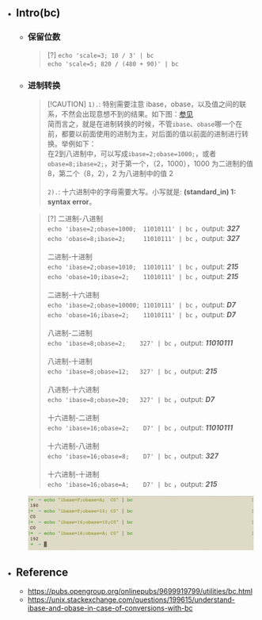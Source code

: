 * ## Intro(bc)

    + ### 保留位数

        > [?] `echo 'scale=3; 10 / 3' | bc `
        <br>`echo 'scale=5; 820 / (480 + 90)' | bc`

    + ### 进制转换

        > [!CAUTION] `1).`: 特别需要注意 ibase，obase，以及值之间的联系，不然会出现意想不到的结果。如下图：[参见](https://unix.stackexchange.com/questions/199615/understand-ibase-and-obase-in-case-of-conversions-with-bc)
        <br>简而言之，就是在进制转换的时候，不管`ibase`、`obase`哪一个在前，都要以前面使用的进制为主，对后面的值以前面的进制进行转换。举例如下：
        <br>在2到八进制中，可以写成`ibase=2;obase=1000;`，或者`obase=8;ibase=2;`，对于第一个，（2，1000），1000 为二进制的值 8，第二个（8，2），2 为八进制中的值 2
        <br><br>`2).`: 十六进制中的字母需要大写。小写就是: **(standard_in) 1: syntax error**。

        > [?] 二进制-八进制
        <br>`echo 'ibase=2;obase=1000;  11010111' | bc` ，output: ***327***
        <br>`echo 'obase=8;ibase=2;     11010111' | bc` ，output: ***327***
        <br><br> 二进制-十进制
        <br>`echo 'ibase=2;obase=1010;  11010111' | bc` ，output: ***215***
        <br>`echo 'obase=10;ibase=2;    11010111' | bc` ，output: ***215***
        <br><br> 二进制-十六进制
        <br>`echo 'ibase=2;obase=10000; 11010111' | bc` ，output: ***D7***
        <br>`echo 'obase=16;ibase=2;    11010111' | bc` ，output: ***D7***
        <br><br> 八进制-二进制
        <br>`echo 'ibase=8;obase=2;    327' | bc` ，output: ***11010111***
        <br><br> 八进制-十进制
        <br>`echo 'ibase=8;obase=12;   327' | bc` ，output: ***215***
        <br><br> 八进制-十六进制
        <br>`echo 'ibase=8;obase=20;   327' | bc` ，output: ***D7***
        <br><br> 十六进制-二进制
        <br>`echo 'ibase=16;obase=2;    D7' | bc` ，output: ***11010111***
        <br><br> 十六进制-八进制
        <br>`echo 'ibase=16;obase=8;    D7' | bc` ，output: ***327***
        <br><br> 十六进制-十进制
        <br>`echo 'ibase=16;obase=A;    D7' | bc` ，output: ***215***

        ![](/.images/devops/os/util/bc-base-conversion-01.png ':size=70%')

* ## Reference
    + https://pubs.opengroup.org/onlinepubs/9699919799/utilities/bc.html
    + https://unix.stackexchange.com/questions/199615/understand-ibase-and-obase-in-case-of-conversions-with-bc